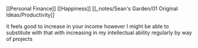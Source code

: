 [[Personal Finance]] [[Happiness]] [[_notes/Sean's Garden/01 Original Ideas/Productivity]]

it feels good to increase in your income however I might be able to substitute with that with increasing in my intellectual ability regularly by way of projects